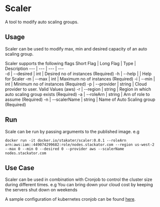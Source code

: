 # Scaler

A tool to modify auto scaling groups.

## Usage

Scaler can be used to modify max, min and desired capacity of an auto scaling group.

Scaler supports the following flags
Short Flag | Long Flag | Type | Description
--- | --- | --- | ---  
-d | --desired    | int    | Desired no of instances (Required)
-h | --help       |        | Help for Scaler
-m | --max        | int    | Maximum no of instances (Required)
-i | --min        | int    | Minimum no of instances (Required)
-p | --provider   | string | Cloud provider to user. Valid Values (aws)
-r | --region     | string | Region in which auto scaling group exists (Required)
-a | --roleArn    | string | Arn of role to assume (Required)
-n | --scalerName | string | Name of Auto Scaling group (Required)

## Run

Scale can be run by passing arguments to the published image. e.g

```docker run -it docker.io/stakater/scaler:0.0.1 --roleArn arn:aws:iam::449074299682:role/nodes.stackator.com --region us-west-2 --max 0 --min 0 --desired 0 --provider aws --scalerName nodes.stackator.com```


## Use Case

Scaler can be used in combination with Cronjob to control the cluster size during different times. e.g You can bring down your cloud cost by keeping the servers shut down on weekends

A sample configuration of kubernetes cronjob can be found [here](cronjob/example.yaml).